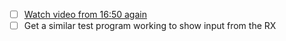 - [ ] [Watch video from 16:50 again](https://www.youtube.com/watch?v=JFSFbSg0l2M&feature=youtu.be)
- [ ] Get a similar test program working to show input from the RX
